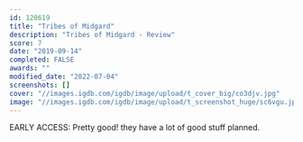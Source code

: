 ```yaml
---
id: 120619
title: "Tribes of Midgard"
description: "Tribes of Midgard - Review"
score: 7
date: "2019-09-14"
completed: FALSE
awards: ""
modified_date: "2022-07-04"
screenshots: []
cover: "//images.igdb.com/igdb/image/upload/t_cover_big/co3djv.jpg"
image: "//images.igdb.com/igdb/image/upload/t_screenshot_huge/sc6vgu.jpg"
---
```

EARLY ACCESS: Pretty good! they have a lot of good stuff planned.